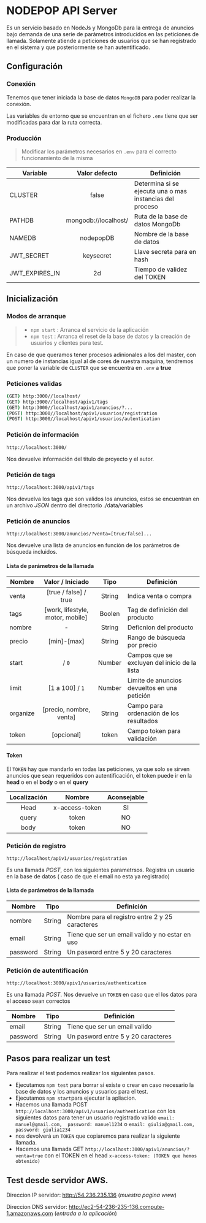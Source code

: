 # NODEPOP API Server
Es un servicio basado en NodeJs y MongoDb para la entrega de anuncios bajo demanda de una serie de parámetros introducidos en las peticiones de llamada. Solamente atiende a peticiones de usuarios que se han registrado en el sistema y que posteriormente se han autentificado.

## Configuración

### Conexión

Tenemos que tener iniciada la base de datos `MongoDB` para poder realizar la conexión.

Las variables de entorno que se encuentran en el fichero `.env` tiene que ser modificadas para dar la ruta correcta.

### Producción

> Modificar los parámetros necesarios en `.env` para el correcto funcionamiento de la misma

| Variable       |    Valor defecto     | Definición                               |
| -------------- | :------------------: | ---------------------------------------- |
| CLUSTER        |        false         | Determina si se ejecuta una o mas instancias del proceso |
| PATHDB         | mongodb://localhost/ | Ruta de la base de datos MongoDb         |
| NAMEDB         |      nodepopDB       | Nombre de la base de datos               |
| JWT_SECRET     |      keysecret       | Llave secreta para en hash               |
| JWT_EXPIRES_IN |          2d          | Tiempo de validez del TOKEN              |

## Inicialización

### Modos de arranque

> - `npm start` : Arranca el servicio de la aplicación
> - `npm test` : Arranca el reset de la base de datos y la creación de usuarios y clientes para test.

En caso de que queramos tener procesos adinionales a los del master, con un numero de instancias igual al de cores de nuestra maquina, tendremos que poner la variable de `CLUSTER` que se encuentra en `.env` a **true**

### Peticiones validas
```bash
(GET) http:3000//localhost/
(GET) http:3000//localhost/apiv1/tags 
(GET) http:3000//localhost/apiv1/anuncios/?...
(POST) http:3000//localhost/apiv1/usuarios/registration
(POST) http:3000//localhost/apiv1/usuarios/autentication
```
### Petición de información

```http
http://localhost:3000/
```
Nos devuelve información del titulo de proyecto y el autor.

### Petición de tags

```http
http://localhost:3000/apiv1/tags
```

Nos devuelva los tags que son validos los anuncios, estos se encuentran en un archivo *JSON* dentro del directorio ./data/variables

### Petición de anuncios

```http
http://localhost:3000/anuncios/?venta=[true/false]...
```

Nos devuelve una lista de anuncios en función de los parámetros de búsqueda incluidos.

#### Lista de parámetros de la llamada

| Nombre   |         Valor / Iniciado         |  Tipo  | Definición                               |
| -------- | :------------------------------: | :----: | ---------------------------------------- |
| venta    |      [true / false] / true       | String | Indica venta o compra                    |
| tags     | [work, lifestyle, motor, mobile] | Boolen | Tag de definición del producto           |
| nombre   |                -                 | String | Deficnion del producto                   |
| precio   |           [min]-[max]            | String | Rango de búsqueda por precio             |
| start    |              / `0`               | Number | Campos que se excluyen del inicio de la lista |
| limit    |         [1 a 100] / `1`          | Number | Limite de anuncios devueltos en una petición |
| organize |     [precio, nombre, venta]      | String | Campo para ordenación de los resultados  |
| token    |            [opcional]            | token  | Campo token para validación              |

#### Token

El `TOKEN` hay que mandarlo en todas las peticiones, ya que solo se sirven anuncios que sean requeridos con autentificación, el token puede ir en  la **head** o en el **body** o en el **query**

| Localización |     Nombre     | Aconsejable |
| :----------: | :------------: | :---------: |
|     Head     | x-access-token |     SI      |
|    query     |     token      |     NO      |
|     body     |     token      |     NO      |

### Petición de registro
```http
http://localhost/apiv1/usuarios/registration
```

Es una llamada *POST*, con los siguientes parametrsos. Registra un usuario en la base de datos ( caso de que el email no esta ya registrado)

#### Lista de parámetros de la llamada

| Nombre   |  Tipo  | Definición                               |
| -------- | :----: | ---------------------------------------- |
| nombre   | String | Nombre para el registro entre 2 y 25 caracteres |
| email    | String | Tiene que ser un email valido y no estar en uso |
| password | String | Un pasword entre 5 y 20 caracteres       |

### Petición de autentificación

```http
http://localhost:3000/apiv1/usuarios/authentication
```
Es una llamada *POST*. Nos devuelve un `TOKEN` en caso que el los datos para el acceso sean correctos

| Nombre   |  Tipo  | Definición                         |
| -------- | :----: | ---------------------------------- |
| email    | String | Tiene que ser un email valido      |
| password | String | Un pasword entre 5 y 20 caracteres |

## Pasos para realizar un test

Para realizar el test podemos realizar los siguientes pasos.

* Ejecutamos `npm test` para borrar si existe o crear en caso necesario la base de datos y los anuncios y usuarios para el test.
* Ejecutamos `npm start`para ejecutar la apliacion.
* Hacemos una llamada POST `http://localhost:3000/apiv1/usuarios/authentication` con los siguientes datos para tener un usuario registrado valido `email: manuel@gmail.com, 
  password: manuel1234` o `email: giulia@gmail.com, password: giulia1234`
* nos devolverá un `TOKEN` que copiaremos para realizar la siguiente llamada.
* Hacemos una llamada GET `http://localhost:3000/apiv1/anuncios/?venta=true` con el TOKEN en el head `x-access-token: (TOKEN que hemos obtenido)`


## Test desde servidor AWS.

Direccion IP servidor: http://54.236.235.136 (*muestra pagina www*)

Direccion DNS servidor: http://ec2-54-236-235-136.compute-1.amazonaws.com (*entrada a la aplicación*)

